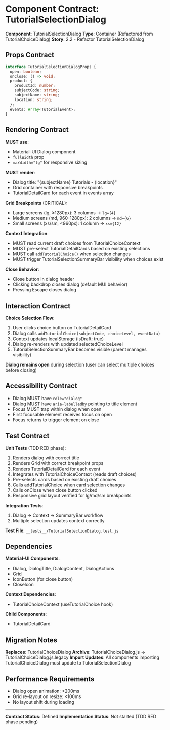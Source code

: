 # Component Contract: TutorialSelectionDialog

**Component**: TutorialSelectionDialog
**Type**: Container (Refactored from TutorialChoiceDialog)
**Story**: 2.2 - Refactor TutorialSelectionDialog

## Props Contract

```typescript
interface TutorialSelectionDialogProps {
  open: boolean;
  onClose: () => void;
  product: {
    productId: number;
    subjectCode: string;
    subjectName: string;
    location: string;
  };
  events: Array<TutorialEvent>;
}
```

## Rendering Contract

**MUST use**:
- Material-UI Dialog component
- `fullWidth` prop
- `maxWidth="lg"` for responsive sizing

**MUST render**:
- Dialog title: "{subjectName} Tutorials - {location}"
- Grid container with responsive breakpoints
- TutorialDetailCard for each event in events array

**Grid Breakpoints** (CRITICAL):
- Large screens (lg, ≥1280px): 3 columns → `lg={4}`
- Medium screens (md, 960-1280px): 2 columns → `md={6}`
- Small screens (xs/sm, <960px): 1 column → `xs={12}`

**Context Integration**:
- MUST read current draft choices from TutorialChoiceContext
- MUST pre-select TutorialDetailCards based on existing selections
- MUST call `addTutorialChoice()` when selection changes
- MUST trigger TutorialSelectionSummaryBar visibility when choices exist

**Close Behavior**:
- Close button in dialog header
- Clicking backdrop closes dialog (default MUI behavior)
- Pressing Escape closes dialog

## Interaction Contract

**Choice Selection Flow**:
1. User clicks choice button on TutorialDetailCard
2. Dialog calls `addTutorialChoice(subjectCode, choiceLevel, eventData)`
3. Context updates localStorage (isDraft: true)
4. Dialog re-renders with updated selectedChoiceLevel
5. TutorialSelectionSummaryBar becomes visible (parent manages visibility)

**Dialog remains open** during selection (user can select multiple choices before closing)

## Accessibility Contract

- Dialog MUST have `role="dialog"`
- Dialog MUST have `aria-labelledby` pointing to title element
- Focus MUST trap within dialog when open
- First focusable element receives focus on open
- Focus returns to trigger element on close

## Test Contract

**Unit Tests** (TDD RED phase):
1. Renders dialog with correct title
2. Renders Grid with correct breakpoint props
3. Renders TutorialDetailCard for each event
4. Integrates with TutorialChoiceContext (reads draft choices)
5. Pre-selects cards based on existing draft choices
6. Calls addTutorialChoice when card selection changes
7. Calls onClose when close button clicked
8. Responsive grid layout verified for lg/md/sm breakpoints

**Integration Tests**:
1. Dialog → Context → SummaryBar workflow
2. Multiple selection updates context correctly

**Test File**: `__tests__/TutorialSelectionDialog.test.js`

## Dependencies

**Material-UI Components**:
- Dialog, DialogTitle, DialogContent, DialogActions
- Grid
- IconButton (for close button)
- CloseIcon

**Context Dependencies**:
- TutorialChoiceContext (useTutorialChoice hook)

**Child Components**:
- TutorialDetailCard

## Migration Notes

**Replaces**: TutorialChoiceDialog
**Archive**: TutorialChoiceDialog.js → TutorialChoiceDialog.js.legacy
**Import Updates**: All components importing TutorialChoiceDialog must update to TutorialSelectionDialog

## Performance Requirements

- Dialog open animation: <200ms
- Grid re-layout on resize: <100ms
- No layout shift during loading

---

**Contract Status**: Defined
**Implementation Status**: Not started (TDD RED phase pending)
